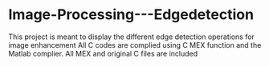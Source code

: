 # Image-Processing---Edgedetection
This project is meant to display the different edge detection operations for image enhancement 
All C codes are complied using C MEX function and the Matlab complier. All MEX and original C files are included
